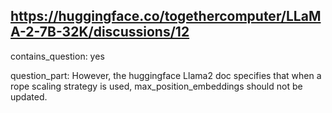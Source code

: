 ## https://huggingface.co/togethercomputer/LLaMA-2-7B-32K/discussions/12

contains_question: yes

question_part: However, the huggingface Llama2 doc specifies that when a rope scaling strategy is used, max_position_embeddings  should not be updated.